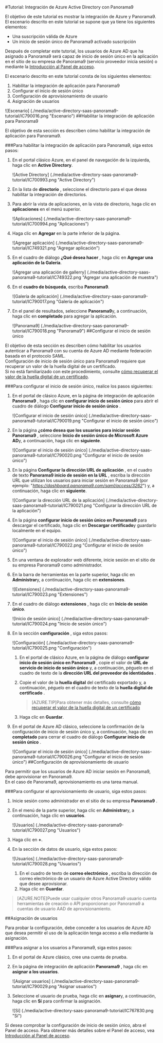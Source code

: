 <properties 
    pageTitle="Tutorial: Integración de Azure Active Directory con Panorama9 | Microsoft Azure" 
    description="Aprenda a usar Panorama9 con Azure Active Directory para habilitar el inicio de sesión único, aprovisionamiento automatizado y mucho más." 
    services="active-directory" 
    authors="jeevansd"  
    documentationCenter="na" 
    manager="femila"/>
<tags 
    ms.service="active-directory" 
    ms.devlang="na" 
    ms.topic="article" 
    ms.tgt_pltfrm="na" 
    ms.workload="identity" 
    ms.date="09/29/2016" 
    ms.author="jeedes" />

#<a name="tutorial-azure-active-directory-integration-with-panorama9"></a>Tutorial: Integración de Azure Active Directory con Panorama9
  
El objetivo de este tutorial es mostrar la integración de Azure y Panorama9.  
El escenario descrito en este tutorial se supone que ya tiene los siguientes elementos:

-   Una suscripción válida de Azure
-   Un inicio de sesión único de Panorama9 activado suscripción
  
Después de completar este tutorial, los usuarios de Azure AD que ha asignado a Panorama9 será capaz de inicio de sesión único en la aplicación en el sitio de su empresa de Panorama9 (servicio proveedor inicia sesión) o mediante la [Introducción al Panel de acceso](active-directory-saas-access-panel-introduction.md).
  
El escenario descrito en este tutorial consta de los siguientes elementos:

1.  Habilitar la integración de aplicación para Panorama9
2.  Configurar el inicio de sesión único
3.  Configuración de aprovisionamiento de usuario
4.  Asignación de usuarios

![Escenario] (./media/active-directory-saas-panorama9-tutorial/IC790016.png "Escenario")
##<a name="enabling-the-application-integration-for-panorama9"></a>Habilitar la integración de aplicación para Panorama9
  
El objetivo de esta sección es describen cómo habilitar la integración de aplicación para Panorama9.

###<a name="to-enable-the-application-integration-for-panorama9-perform-the-following-steps"></a>Para habilitar la integración de aplicación para Panorama9, siga estos pasos:

1.  En el portal clásico Azure, en el panel de navegación de la izquierda, haga clic en **Active Directory**.

    ![Active Directory] (./media/active-directory-saas-panorama9-tutorial/IC700993.png "Active Directory")

2.  En la lista de **directorio** , seleccione el directorio para el que desea habilitar la integración de directorios.

3.  Para abrir la vista de aplicaciones, en la vista de directorio, haga clic en **aplicaciones** en el menú superior.

    ![Aplicaciones] (./media/active-directory-saas-panorama9-tutorial/IC700994.png "Aplicaciones")

4.  Haga clic en **Agregar** en la parte inferior de la página.

    ![Agregar aplicación] (./media/active-directory-saas-panorama9-tutorial/IC749321.png "Agregar aplicación")

5.  En el cuadro de diálogo **¿Qué desea hacer** , haga clic en **Agregar una aplicación de la Galería**.

    ![Agregar una aplicación de gallerry] (./media/active-directory-saas-panorama9-tutorial/IC749322.png "Agregar una aplicación de muestra")

6.  En el **cuadro de búsqueda**, escriba **Panorama9**.

    ![Galería de aplicación] (./media/active-directory-saas-panorama9-tutorial/IC790017.png "Galería de aplicación")

7.  En el panel de resultados, seleccione **Panorama9**y, a continuación, haga clic en **completado** para agregar la aplicación.

    ![Panorama9] (./media/active-directory-saas-panorama9-tutorial/IC790018.png "Panorama9")
##<a name="configuring-single-sign-on"></a>Configurar el inicio de sesión único
  
El objetivo de esta sección es describen cómo habilitar los usuarios autenticar a Panorama9 con su cuenta de Azure AD mediante federación basada en el protocolo SAML.  
Configuración de inicio de sesión único para Panorama9 requiere que recuperar un valor de la huella digital de un certificado.  
Si no está familiarizado con este procedimiento, consulte [cómo recuperar el valor de la huella digital de un certificado](http://youtu.be/YKQF266SAxI).

###<a name="to-configure-single-sign-on-perform-the-following-steps"></a>Para configurar el inicio de sesión único, realice los pasos siguientes:

1.  En el portal de clásico Azure, en la página de integración de aplicación **Panorama9** , haga clic en **configurar inicio de sesión único** para abrir el cuadro de diálogo **Configurar inicio de sesión único** .

    ![Configurar el inicio de sesión único] (./media/active-directory-saas-panorama9-tutorial/IC790019.png "Configurar el inicio de sesión único")

2.  En la página **¿cómo desea que los usuarios para iniciar sesión Panorama9** , seleccione **Inicio de sesión único de Microsoft Azure AD**y, a continuación, haga clic en **siguiente**.

    ![Configurar el inicio de sesión único] (./media/active-directory-saas-panorama9-tutorial/IC790020.png "Configurar el inicio de sesión único")

3.  En la página **Configurar la dirección URL de aplicación** , en el cuadro de texto **Panorama9 inicio de sesión en la URL** , escriba la dirección URL que utilizan los usuarios para iniciar sesión en Panorama9 (por ejemplo: "*https://dashboard.panorama9.com/saml/access/3262*") y, a continuación, haga clic en **siguiente**.

    ![Configurar la dirección URL de la aplicación] (./media/active-directory-saas-panorama9-tutorial/IC790021.png "Configurar la dirección URL de la aplicación")

4.  En la página **configurar inicio de sesión único en Panorama9** para descargar el certificado, haga clic en **Descargar certificado**y guardarlo localmente en el equipo.

    ![Configurar el inicio de sesión único] (./media/active-directory-saas-panorama9-tutorial/IC790022.png "Configurar el inicio de sesión único")

5.  En una ventana de explorador web diferente, inicie sesión en el sitio de su empresa Panorama9 como administrador.

6.  En la barra de herramientas en la parte superior, haga clic en **Administrar**y, a continuación, haga clic en **extensiones**.

    ![Extensiones] (./media/active-directory-saas-panorama9-tutorial/IC790023.png "Extensiones")

7.  En el cuadro de diálogo **extensiones** , haga clic en **Inicio de sesión único**.

    ![Inicio de sesión único] (./media/active-directory-saas-panorama9-tutorial/IC790024.png "Inicio de sesión único")

8.  En la sección **configuración** , siga estos pasos:

    ![Configuración] (./media/active-directory-saas-panorama9-tutorial/IC790025.png "Configuración")

    1.  En el portal de clásico Azure, en la página de diálogo **configurar inicio de sesión único en Panorama9** , copie el valor de **URL de servicio de inicio de sesión único** y, a continuación, péguelo en el cuadro de texto de la **dirección URL del proveedor de identidades** .
    2.  Copie el valor de la **huella digital** del certificado exportado y, a continuación, péguelo en el cuadro de texto de la **huella digital de certificado** .  

        >[AZURE.TIP]Para obtener más detalles, consulte [cómo recuperar el valor de la huella digital de un certificado](http://youtu.be/YKQF266SAxI)

    3.  Haga clic en **Guardar**.

9.  En el portal de Azure AD clásico, seleccione la confirmación de la configuración de inicio de sesión único y, a continuación, haga clic en **completado** para cerrar el cuadro de diálogo **Configurar inicio de sesión único** .

    ![Configurar el inicio de sesión único] (./media/active-directory-saas-panorama9-tutorial/IC790026.png "Configurar el inicio de sesión único")
##<a name="configuring-user-provisioning"></a>Configuración de aprovisionamiento de usuario
  
Para permitir que los usuarios de Azure AD iniciar sesión en Panorama9, debe aprovisionar en Panorama9.  
En el caso de Panorama9, aprovisionamiento es una tarea manual.

###<a name="to-configure-user-provisioning-perform-the-following-steps"></a>Para configurar el aprovisionamiento de usuario, siga estos pasos:

1.  Inicie sesión como administrador en el sitio de su empresa **Panorama9** .

2.  En el menú de la parte superior, haga clic en **Administrar**y, a continuación, haga clic en **usuarios**.

    ![Usuarios] (./media/active-directory-saas-panorama9-tutorial/IC790027.png "Usuarios")

3.  Haga clic en **+**.

4.  En la sección de datos de usuario, siga estos pasos:

    ![Usuarios] (./media/active-directory-saas-panorama9-tutorial/IC790028.png "Usuarios")

    1.  En el cuadro de texto de **correo electrónico** , escriba la dirección de correo electrónico de un usuario de Azure Active Directory válido que desee aprovisionar.
    2.  Haga clic en **Guardar**.

>[AZURE.NOTE]Puede usar cualquier otros Panorama9 usuario cuenta herramientas de creación o API proporcionan por Panorama9 a cuentas de usuario AAD de aprovisionamiento.

##<a name="assigning-users"></a>Asignación de usuarios
  
Para probar la configuración, debe conceder a los usuarios de Azure AD que desea permitir el uso de la aplicación tenga acceso a ella mediante la asignación.

###<a name="to-assign-users-to-panorama9-perform-the-following-steps"></a>Para asignar a los usuarios a Panorama9, siga estos pasos:

1.  En el portal de Azure clásico, cree una cuenta de prueba.

2.  En la página de integración de aplicación **Panorama9** , haga clic en **asignar a los usuarios**.

    ![Asignar usuarios] (./media/active-directory-saas-panorama9-tutorial/IC790029.png "Asignar usuarios")

3.  Seleccione el usuario de prueba, haga clic en **asignar**y, a continuación, haga clic en **Sí** para confirmar la asignación.

    ![Sí] (./media/active-directory-saas-panorama9-tutorial/IC767830.png "Sí")
  
Si desea comprobar la configuración de inicio de sesión único, abra el Panel de acceso. Para obtener más detalles sobre el Panel de acceso, vea [Introducción al Panel de acceso](active-directory-saas-access-panel-introduction.md).